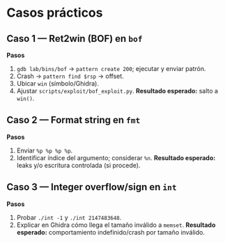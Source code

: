 # Casos prácticos 

## Caso 1 — Ret2win (BOF) en `bof`
**Pasos**
1. `gdb lab/bins/bof` → `pattern create 200`; ejecutar y enviar patrón.
2. Crash → `pattern find $rsp` → offset.
3. Ubicar `win` (símbolo/Ghidra).
4. Ajustar `scripts/exploit/bof_exploit.py`.
**Resultado esperado:** salto a `win()`.

## Caso 2 — Format string en `fmt`
**Pasos**
1. Enviar `%p %p %p %p`.
2. Identificar índice del argumento; considerar `%n`.
**Resultado esperado:** leaks y/o escritura controlada (si procede).

## Caso 3 — Integer overflow/sign en `int`
**Pasos**
1. Probar `./int -1` y `./int 2147483648`.
2. Explicar en Ghidra cómo llega el tamaño inválido a `memset`.
**Resultado esperado:** comportamiento indefinido/crash por tamaño inválido.
